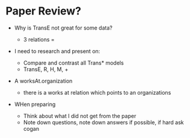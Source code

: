 # Paper Review?

- Why is TransE not great for some data?
    - 3 relations = 
- I need to research and present on:
    - Compare and contrast all Trans* models 
    - TransE, R, H, M, +

- A worksAt.organization
    - there is a works at relation which points to an organizations 
- WHen preparing
    - Think about what I did not get from the paper
    - Note down questions, note down answers if possible, if hard ask cogan